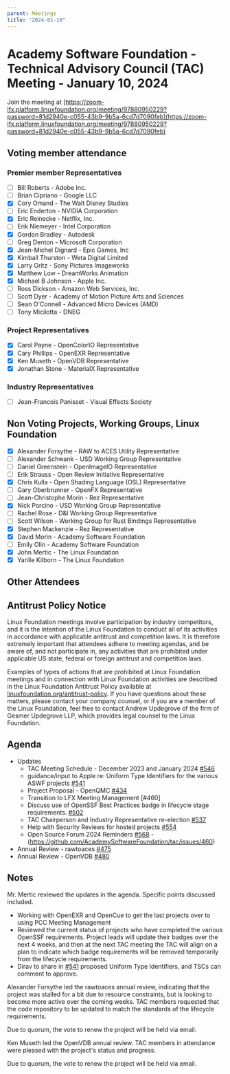 ```yaml
---
parent: Meetings
title: "2024-01-10"
---
```


# Academy Software Foundation - Technical Advisory Council (TAC) Meeting - January 10, 2024

Join the meeting at [https://zoom-lfx.platform.linuxfoundation.org/meeting/97880950229?password=81d2940e-c055-43b9-9b5a-6cd7d7090feb](https://zoom-lfx.platform.linuxfoundation.org/meeting/97880950229?password=81d2940e-c055-43b9-9b5a-6cd7d7090feb)

## Voting member attendance

### Premier member Representatives

- [ ] Bill Roberts - Adobe Inc.
- [ ] Brian Cipriano - Google LLC
- [x] Cory Omand - The Walt Disney Studios
- [ ] Eric Enderton - NVIDIA Corporation
- [x] Eric Reinecke - Netflix, Inc.
- [ ] Erik Niemeyer - Intel Corporation
- [x] Gordon Bradley - Autodesk
- [ ] Greg Denton - Microsoft Corporation
- [x] Jean-Michel Dignard - Epic Games, Inc
- [x] Kimball Thurston - Weta Digital Limited
- [x] Larry Gritz - Sony Pictures Imageworks
- [x] Matthew Low - DreamWorks Animation
- [x] Michael B Johnson - Apple Inc.
- [ ] Ross Dickson - Amazon Web Services, Inc.
- [ ] Scott Dyer - Academy of Motion Picture Arts and Sciences
- [ ] Sean O'Connell - Advanced Micro Devices (AMD)
- [ ] Tony Micilotta - DNEG

### Project Representatives

- [x] Carol Payne - OpenColorIO Representative
- [x] Cary Phillips - OpenEXR Representative
- [x] Ken Museth - OpenVDB Representative
- [x] Jonathan Stone - MaterialX Representative

### Industry Representatives

- [ ] Jean-Francois Panisset - Visual Effects Society

## Non Voting Projects, Working Groups, Linux Foundation

- [x] Alexander Forsythe - RAW to ACES Utility Representative
- [ ] Alexander Schwank - USD Working Group Representative
- [ ] Daniel Greenstein - OpenImageIO Representative
- [ ] Erik Strauss - Open Review Initiative Representative
- [x] Chris Kulla - Open Shading Language (OSL) Representative
- [ ] Gary Oberbrunner - OpenFX Representative
- [ ] Jean-Christophe Morin - Rez Representative
- [x] Nick Porcino - USD Working Group Representative
- [ ] Rachel Rose - D&I Working Group Representative
- [ ] Scott Wilson - Working Group for Rust Bindings Representative
- [x] Stephen Mackenzie - Rez Representative
- [x] David Morin - Academy Software Foundation
- [ ] Emily Olin - Academy Software Foundation
- [x] John Mertic - The Linux Foundation
- [x] Yarille Kilborn - The Linux Foundation

## Other Attendees

## Antitrust Policy Notice

Linux Foundation meetings involve participation by industry competitors, and it
is the intention of the Linux Foundation to conduct all of its activities in
accordance with applicable antitrust and competition laws. It is therefore
extremely important that attendees adhere to meeting agendas, and be aware of,
and not participate in, any activities that are prohibited under applicable US
state, federal or foreign antitrust and competition laws.

Examples of types of actions that are prohibited at Linux Foundation meetings
and in connection with Linux Foundation activities are described in the Linux
Foundation Antitrust Policy available at
[linuxfoundation.org/antitrust-policy](https://www.linuxfoundation.org/antitrust-policy).
If you have questions about these matters, please contact your company counsel,
or if you are a member of the Linux Foundation, feel free to contact Andrew
Updegrove of the firm of Gesmer Updegrove LLP, which provides legal counsel to
the Linux Foundation.

## Agenda

- Updates
  - TAC Meeting Schedule - December 2023 and January 2024 [#546](https://github.com/AcademySoftwareFoundation/tac/issues/546)
  - guidance/input to Apple re: Uniform Type Identifiers for the various ASWF projects  [#541](https://github.com/AcademySoftwareFoundation/tac/issues/541)
  - Project Proposal - OpenQMC [#434](https://github.com/AcademySoftwareFoundation/tac/issues/434)
  - Transition to LFX Meeting Management [#460]
  - Discuss use of OpenSSF Best Practices badge in lifecycle stage requirements. [#502](https://github.com/AcademySoftwareFoundation/tac/issues/502)
  - TAC Chairperson and Industry Representative re-election [#537](https://github.com/AcademySoftwareFoundation/tac/issues/537)
  - Help with Security Reviews for hosted projects [#554](https://github.com/AcademySoftwareFoundation/tac/issues/554)
  - Open Source Forum 2024 Reminders [#568](https://github.com/AcademySoftwareFoundation/tac/issues/568)    - (https://github.com/AcademySoftwareFoundation/tac/issues/460)
- Annual Review - rawtoaces [#475](https://github.com/AcademySoftwareFoundation/tac/issues/475)
- Annual Review - OpenVDB [#480](https://github.com/AcademySoftwareFoundation/tac/issues/480)

## Notes

Mr. Mertic reviewed the updates in the agenda. Specific points discussed included.

- Working with OpenEXR and OpenCue to get the last projects over to using PCC Meeting Management
- Reviewed the current status of projects who have completed the various OpenSSF requirements. Project leads will update their badges over the next 4 weeks, and then at the next TAC meeting the TAC will align on a plan to indicate which badge requirements will be removed temporarily from the lifecycle requirements.
- Dirav to share in [#541](https://github.com/AcademySoftwareFoundation/tac/issues/541) proposed Uniform Type Identifiers, and TSCs can comment to approve.

Alexander Forsythe led the rawtoaces annual review, indicating that the project was stalled for a bit due to resource constraints, but is looking to become more active over the coming weeks. TAC members requested that the code repository to be updated to match the standards of the lifecycle requirements.

Due to quorum, the vote to renew the project will be held via email.

Ken Museth led the OpenVDB annual review. TAC members in attendance were pleased with the project's status and progress.

Due to quorum, the vote to renew the project will be held via email.
